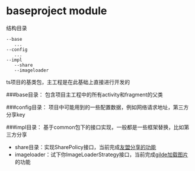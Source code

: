# baseproject module
结构目录
 ```
 --base
    ...
 --config
    ...
 --impl
    --share
    --imageloader
 ```
 ts项目的基类包，主工程是在此基础上直接进行开发的


###base目录：
    包含项目主工程中的所有activity和fragment的父类

###config目录：
    项目中可能用到的一些配置数据，例如网络请求地址，第三方分享key

###impl目录：
    基于common包下的接口实现，一般都是一些框架替换，比如第三方分享
   - share目录：实现SharePolicy接口，当前完成[友盟分享的功能](THIRDSHARE.md)
   - imageloader：试下你ImageLoaderStrategy接口，当前完成[gilde加载图片](IMAGELOADER.md)的功能


